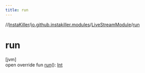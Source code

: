 ```yaml
---
title: run
---
```

//[InstaKiller](../../../index.html)/[io.github.instakiller.modules](../index.html)/[LiveStreamModule](index.html)/[run](run.html)



# run



[jvm]\
open override fun [run](run.html)(): [Int](https://kotlinlang.org/api/latest/jvm/stdlib/kotlin/-int/index.html)




